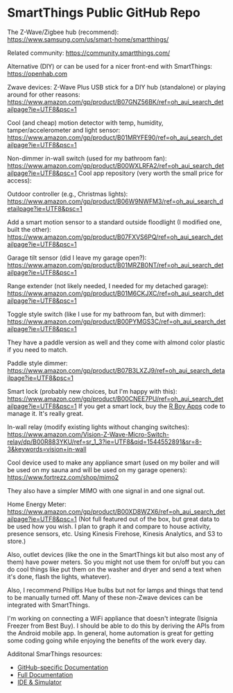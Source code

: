 # SmartThings Public GitHub Repo

The Z-Wave/Zigbee hub (recommend):
https://www.samsung.com/us/smart-home/smartthings/

Related community:
https://community.smartthings.com/

Alternative (DIY) or can be used for a nicer front-end with SmartThings:
https://openhab.com

Zwave devices:
Z-Wave Plus USB stick for a DIY hub (standalone) or playing around for other reasons:
https://www.amazon.com/gp/product/B07GNZ56BK/ref=oh_aui_search_detailpage?ie=UTF8&psc=1

Cool (and cheap) motion detector with temp, humidity, tamper/accelerometer and light sensor: https://www.amazon.com/gp/product/B01MRYFE90/ref=oh_aui_search_detailpage?ie=UTF8&psc=1

Non-dimmer in-wall switch (used for my bathroom fan):
https://www.amazon.com/gp/product/B00WXLRFA2/ref=oh_aui_search_detailpage?ie=UTF8&psc=1
Cool app repository (very worth the small price for access):

Outdoor controller (e.g., Christmas lights):
https://www.amazon.com/gp/product/B06W9NWFM3/ref=oh_aui_search_detailpage?ie=UTF8&psc=1

Add a smart motion sensor to a standard outside floodlight (I modified one, built the other):
https://www.amazon.com/gp/product/B07FXVS6PQ/ref=oh_aui_search_detailpage?ie=UTF8&psc=1

Garage tilt sensor (did I leave my garage open?):
https://www.amazon.com/gp/product/B01MRZB0NT/ref=oh_aui_search_detailpage?ie=UTF8&psc=1

Range extender (not likely needed, I needed for my detached garage):
https://www.amazon.com/gp/product/B01M6CKJXC/ref=oh_aui_search_detailpage?ie=UTF8&psc=1

Toggle style switch (like I use for my bathroom fan, but with dimmer):
https://www.amazon.com/gp/product/B00PYMGS3C/ref=oh_aui_search_detailpage?ie=UTF8&psc=1

They have a paddle version as well and they come with almond color plastic if you need to match.

Paddle style dimmer:
https://www.amazon.com/gp/product/B07B3LXZJ9/ref=oh_aui_search_detailpage?ie=UTF8&psc=1

Smart lock (probably new choices, but I'm happy with this):
https://www.amazon.com/gp/product/B00CNEE7PU/ref=oh_aui_search_detailpage?ie=UTF8&psc=1
If you get a smart lock, buy the [R Boy Apps](http://smartthings.rboyapps.com/) code to manage it.  It's really great.

In-wall relay (modify existing lights without changing switches):
https://www.amazon.com/Vision-Z-Wave-Micro-Switch-relay/dp/B00R883YKU/ref=sr_1_3?ie=UTF8&qid=1544552891&sr=8-3&keywords=vision+in-wall

Cool device used to make any appliance smart (used on my boiler and will be used on my sauna and will be used on my garage openers):
https://www.fortrezz.com/shop/mimo2

They also have a simpler MIMO with one signal in and one signal out.

Home Energy Meter:
https://www.amazon.com/gp/product/B00XD8WZX6/ref=oh_aui_search_detailpage?ie=UTF8&psc=1
(Not full featured out of the box, but great data to be used how you wish.  I plan to graph it and compare to house activity, presence sensors, etc.  Using Kinesis Firehose, Kinesis Analytics, and S3 to store.)

Also, outlet devices (like the one in the SmartThings kit but also most any of them) have power meters.  So you might not use them for on/off but you can do cool things like put them on the washer and dryer and send a text when it's done, flash the lights, whatever).

Also, I recommend Phillips Hue bulbs but not for lamps and things that tend to be manually turned off.  Many of these non-Zwave devices can be integrated with SmartThings.  

I'm working on connecting a WiFi appliance that doesn't integrate (Isignia Freezer from Best Buy).  I should be able to do this by deriving the APIs from the Android mobile app.  In general, home automation is great for getting some coding going while enjoying the benefits of the work every day.

Additonal SmarThings resources:

* [GitHub-specific Documentation](http://docs.smartthings.com/en/latest/tools-and-ide/github-integration.html)
* [Full Documentation](http://docs.smartthings.com)
* [IDE & Simulator](http://ide.smartthings.com)

